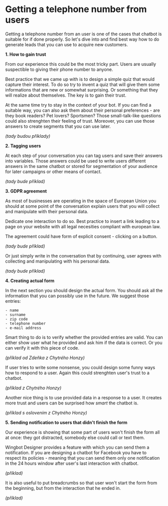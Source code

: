 # Getting a telephone number from users
Getting a telephone number from an user is one of the cases that chatbot is suitable for if done properly. So let's dive into and find best way how to do generate leads that you can use to acquire new customers.

**1. How to gain trust**

From our experience this could be the most tricky part. Users are usually suspectible to giving their phone number to anyone. 

Best practice that we came up with is to design a simple quiz that would capture their interest. To do so try to invent a quiz that will give them some informations that are new or somewhat surprising. Or something that they will realize about themselves. The key is to gain their trust. 

At the same time try to stay in the context of your bot. If you can find a suitable way, you can also ask them about their personal preferences - are they book readers? Pet lovers? Sportsmen? Those small-talk-like questions could also strenghten their feeling of trust. Moreover, you can use those answers to create segments that you can use later.

*(tady budou příklady)*

**2. Tagging users**

At each step of your conversation you can tag users and save their answers into variables. Those answers could be used to write users different answers in the same chatbot or stored for segmentation of your audience for later campaigns or other means of contact.

*(tady bude příklad)*

**3. GDPR agreement**

As most of businesses are operating in the space of European Union you should at some point of the conversation explain users that you will collect and manipulate with their personal data. 

Dedicate one interaction to do so. Best practice to insert a link leading to a page on your website with all legal necesities compliant with european law.

The agreement could have form of explicit consent - clicking on a button.

*(tady bude příklad)*

Or just simply write in the conversation that by continuing, user agrees with collecting and manipulating with his personal data.

*(tady bude příklad)*

**4. Creating actual form**

In the next section you should design the actual form. You should ask all the information that you can possibly use in the future. We suggest those entries:

    - name
    - surname
    - zip code
    - telephone number
    - e-mail address

Smart thing to do is to verify whether the provided entries are valid. You can either show user what he provided and ask him if the data is correct. Or you can verify it with this piece of code.

*(příklad od Zdeňka z Chytrého Honzy)*

If user tries to write some nonsense, you could design some funny ways how to respond to a user. Again this could strenghten user's trust to a chatbot.

*(příklad z Chytrého Honzy)*

Another nice thing is to use provided data in a response to a user. It creates more trust and users can be surprised how *smart* the chatbot is.

*(příklad s oslovením z Chytrého Honzy)*

**5. Sending notification to users that didn't finish the form**

Our experience is showing that some part of users won't finish the form all at once: they got distracted, somebody else could call or text them. 

Wingbot Designer provides a feature with which you can send them a notification. If you are designing a chatbot for Facebook you have to respect its policies - meaning that you can send them only one notification in the 24 hours window after user's last interaction with chatbot.

*(příklad)*

It is also useful to put breadcrumbs so that user won't start the form from the beginning, but from the interaction that he ended in.

*(příklad)*